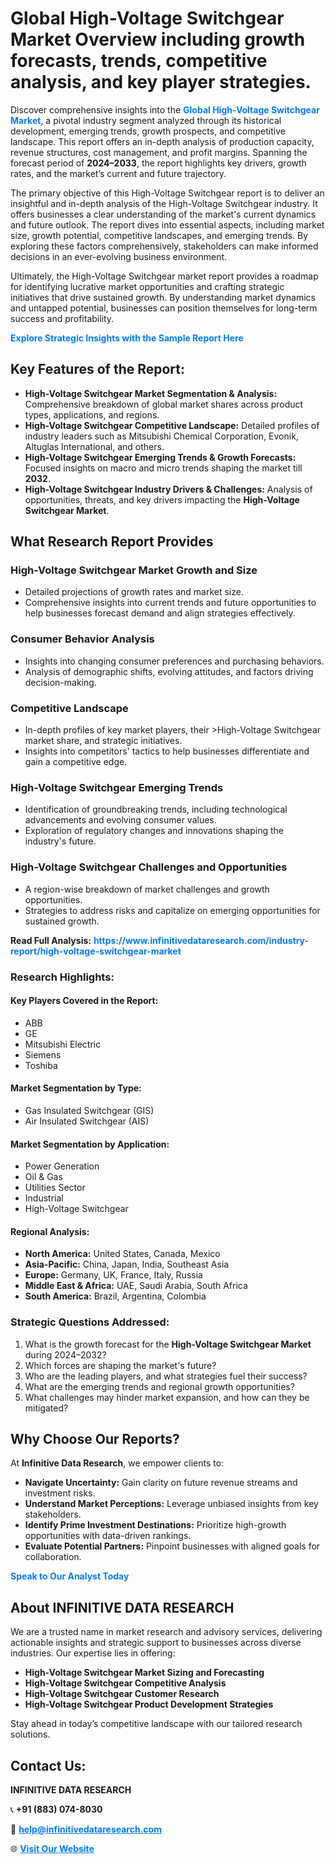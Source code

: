 <h1>Global High-Voltage Switchgear Market Overview including growth forecasts, trends, competitive analysis, and key player strategies.</h1>
<p>
Discover comprehensive insights into the 
<a href="https://www.infinitivedataresearch.com/industry-report/high-voltage-switchgear-market" rel="dofollow" style="color: #007BFF; text-decoration: none;"><strong>Global High-Voltage Switchgear Market</strong></a>, a pivotal industry segment analyzed through its historical development, emerging trends, growth prospects, and competitive landscape. This report offers an in-depth analysis of production capacity, revenue structures, cost management, and profit margins. Spanning the forecast period of <strong>2024–2033</strong>, the report highlights key drivers, growth rates, and the market’s current and future trajectory.
</p>
<p>
The primary objective of this High-Voltage Switchgear report is to deliver an insightful and in-depth analysis of the High-Voltage Switchgear industry. It offers businesses a clear understanding of the market's current dynamics and future outlook. The report dives into essential aspects, including market size, growth potential, competitive landscapes, and emerging trends. By exploring these factors comprehensively, stakeholders can make informed decisions in an ever-evolving business environment.
</p>
<p>
Ultimately, the High-Voltage Switchgear market report provides a roadmap for identifying lucrative market opportunities and crafting strategic initiatives that drive sustained growth. By understanding market dynamics and untapped potential, businesses can position themselves for long-term success and profitability.
</p>
<p>
<a href="https://www.infinitivedataresearch.com/request-sample/reportId=111584" style="color: #007BFF; text-decoration: none;"><strong>Explore Strategic Insights with the Sample Report Here</strong></a>
</p>

<h2>Key Features of the Report:</h2>
<ul>
<li><strong>High-Voltage Switchgear Market Segmentation & Analysis:</strong> Comprehensive breakdown of global market shares across product types, applications, and regions.</li>
<li><strong>High-Voltage Switchgear Competitive Landscape:</strong> Detailed profiles of industry leaders such as Mitsubishi Chemical Corporation, Evonik, Altuglas International, and others.</li>
<li><strong>High-Voltage Switchgear Emerging Trends & Growth Forecasts:</strong> Focused insights on macro and micro trends shaping the market till <strong>2032</strong>.</li>
<li><strong>High-Voltage Switchgear Industry Drivers & Challenges:</strong> Analysis of opportunities, threats, and key drivers impacting the <strong>High-Voltage Switchgear Market</strong>.</li>
</ul>

<h2>What Research Report Provides</h2>
<h3>High-Voltage Switchgear Market Growth and Size</h3>
<ul>
<li>Detailed projections of growth rates and market size.</li>
<li>Comprehensive insights into current trends and future opportunities to help businesses forecast demand and align strategies effectively.</li>
</ul>

<h3>Consumer Behavior Analysis</h3>
<ul>
<li>Insights into changing consumer preferences and purchasing behaviors.</li>
<li>Analysis of demographic shifts, evolving attitudes, and factors driving decision-making.</li>
</ul>

<h3>Competitive Landscape</h3>
<ul>
<li>In-depth profiles of key market players, their >High-Voltage Switchgear market share, and strategic initiatives.</li>
<li>Insights into competitors' tactics to help businesses differentiate and gain a competitive edge.</li>
</ul>

<h3>High-Voltage Switchgear Emerging Trends</h3>
<ul>
<li>Identification of groundbreaking trends, including technological advancements and evolving consumer values.</li>
<li>Exploration of regulatory changes and innovations shaping the industry's future.</li>
</ul>

<h3>High-Voltage Switchgear Challenges and Opportunities</h3>
<ul>
<li>A region-wise breakdown of market challenges and growth opportunities.</li>
<li>Strategies to address risks and capitalize on emerging opportunities for sustained growth.</li>
</ul>
<p><strong>Read Full Analysis:</strong> <a href="https://www.infinitivedataresearch.com/industry-report/high-voltage-switchgear-market" rel="dofollow" style="color: #007BFF; text-decoration: none;"><strong>https://www.infinitivedataresearch.com/industry-report/high-voltage-switchgear-market</strong></a></p>
<h3>Research Highlights:</h3>
<h4>Key Players Covered in the Report:</h4>
<ul><li>ABB</li><li>GE</li><li>Mitsubishi Electric</li><li>Siemens</li><li>Toshiba</li></ul>
<h4>Market Segmentation by Type:</h4>
<ul><li>Gas Insulated Switchgear (GIS)</li><li>Air Insulated Switchgear (AIS)</li></ul>
<h4>Market Segmentation by Application:</h4>
<ul><li>Power Generation</li><li>Oil &amp; Gas</li><li>Utilities Sector</li><li>Industrial</li><li>High-Voltage Switchgear</li></ul>

<h4>Regional Analysis:</h4>
<ul>
<li><strong>North America:</strong> United States, Canada, Mexico</li>
<li><strong>Asia-Pacific:</strong> China, Japan, India, Southeast Asia</li>
<li><strong>Europe:</strong> Germany, UK, France, Italy, Russia</li>
<li><strong>Middle East & Africa:</strong> UAE, Saudi Arabia, South Africa</li>
<li><strong>South America:</strong> Brazil, Argentina, Colombia</li>
</ul>

<h3>Strategic Questions Addressed:</h3>
<ol>
<li>What is the growth forecast for the <strong>High-Voltage Switchgear Market</strong> during 2024–2032?</li>
<li>Which forces are shaping the market's future?</li>
<li>Who are the leading players, and what strategies fuel their success?</li>
<li>What are the emerging trends and regional growth opportunities?</li>
<li>What challenges may hinder market expansion, and how can they be mitigated?</li>
</ol>

<h2>Why Choose Our Reports?</h2>
<p>At <strong>Infinitive Data Research</strong>, we empower clients to:</p>
<ul>
<li><strong>Navigate Uncertainty:</strong> Gain clarity on future revenue streams and investment risks.</li>
<li><strong>Understand Market Perceptions:</strong> Leverage unbiased insights from key stakeholders.</li>
<li><strong>Identify Prime Investment Destinations:</strong> Prioritize high-growth opportunities with data-driven rankings.</li>
<li><strong>Evaluate Potential Partners:</strong> Pinpoint businesses with aligned goals for collaboration.</li>
</ul>
<p><a href="https://www.infinitivedataresearch.com/industry-report/high-voltage-switchgear-market" rel="dofollow" style="color: #007BFF; text-decoration: none;"><strong>Speak to Our Analyst Today</strong></a></p>

<h2>About INFINITIVE DATA RESEARCH</h2>
<p>We are a trusted name in market research and advisory services, delivering actionable insights and strategic support to businesses across diverse industries. Our expertise lies in offering:</p>
<ul>
<li><strong>High-Voltage Switchgear Market Sizing and Forecasting</strong></li>
<li><strong>High-Voltage Switchgear Competitive Analysis</strong></li>
<li><strong>High-Voltage Switchgear Customer Research</strong></li>
<li><strong>High-Voltage Switchgear Product Development Strategies</strong></li>
</ul>
<p>Stay ahead in today’s competitive landscape with our tailored research solutions.</p>

<h2>Contact Us:</h2>
<p><strong>INFINITIVE DATA RESEARCH</strong></p>
<p>📞 <strong>+91 (883) 074-8030</strong></p>
<p>📧 <strong><a href="mailto:help@infinitivedataresearch.com" style="color: #007BFF;">help@infinitivedataresearch.com</a></strong></p>
<p>🌐 <strong><a href="https://www.infinitivedataresearch.com" rel="dofollow" style="color: #007BFF;">Visit Our Website</a></strong></p>
